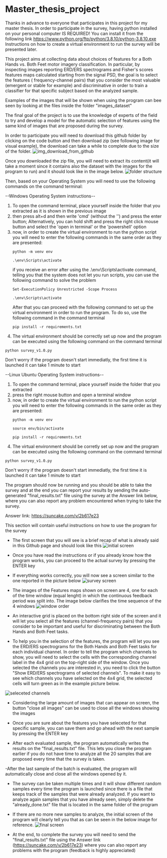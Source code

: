 # Master_thesis_project

Thanks in advance to everyone that participates in this project for my master thesis.
In order to participate in the survey, having python installed on your personal computer IS REQUIRED! You can install it from the following link https://www.python.org/ftp/python/3.8.10/python-3.8.10.exe
Instructions on how to create a virtual environment to run the survey will be presented later.

This project aims at collecting data about choices of features for a Both Hands vs. Both Feet motor imagery classification.
In particular, by inspecting images reporting ERD/ERS spectrograms and Fisher's scores features maps calculated starting from the signal PSD, the goal is to select the features ( frequency-channel pairs) that you consider the most valuable (emergent or stable for example) and discriminative in order to train a classifier for that specific subject based on the analyzed sample.

Examples of the images that will be shown when using the program can bee seen by looking at the files inside the folder "images_dataset"

The final goal of the project is to use the knowledge of experts of the field to try and develop a model for the automatic selection of features using the same kind of images that are proposed during the survey.

In order to participate you will need to download this github folder by clicking on the code button and then download zip (see following image for visual example), the download can take a while to complete due to the size of the folder.
![img_download_from_github](https://github.com/user-attachments/assets/7cbad4dd-7cd0-4aaa-bd76-78339495d496)


Once you downloaded the zip file, you will need to extract its content(it will take a moment since it contains also the dataset with the images for the program to run) and it should look like in the image below.
![folder structure](https://github.com/user-attachments/assets/5258a691-c6fe-4b1b-9d8a-3e388e5d7670)

Then, based on your Operating System you will need to use the following commands on the command terminal:

--Windows Operating System instructions--
1) To open the command terminal, place yourself inside the folder that you extracted as it is shown in the previous image
2) then press alt+d and then write 'cmd' (without the '') and press the enter button; Alternatively, you can hold shift and press the right click mouse button and select the 'open in terminal' or the 'powershell' option
3) now, in order to create the virtual environment to run the python script you will need to enter the following commands in the same order as they are presented:
   ```console
   python -m venv env
   ```
   ```console
   .\env\Scripts\activate
   ```
   if you receive an error after using the .\env\Scripts\activate command, telling you that the system does not let you run scripts, you can use the following command to solve the problem
   ```console
   Set-ExecutionPolicy Unrestricted -Scope Process
   ```
   ```console
   .\env\Scripts\activate
   ```
   After that you can proceed with the following command to set up the virtual environment in order to run the program. To do so, use the following command in the command terminal
   ```console
   pip install -r requirements.txt
    ```
5) The virtual environment should be correctly set up now and the program can be executed using the following command on the command terminal
  ```console
  python survey_v1.0.py
  ```
Don't worry if the program doesn't start immediatly, the first time it is launched it can take 1 minute to start

--Linux Ubuntu Operating System instructions--
1) To open the command terminal, place yourself inside the folder that you extracted
2) press the right mouse button and open a terminal window
3) now, in order to create the virtual environment to run the python script you will need to enter the following commands in the same order as they are presented:
   ```console
   python -m venv env
   ```
   ```console
   source env/bin/activate
   ```
   ```console
   pip install -r requirements.txt
   ```
4) The virtual environment should be corretly set up now and the program can be executed using the following command on the command terminal
  ```console
  python survey_v1.0.py
  ```
Don't worry if the program doesn't start immediatly, the first time it is launched it can take 1 minute to start

The program should now be running and you should be able to take the survey and at the end you can report your results by sending the auto-generated "final_results.txt" file using the survey at the Answer link below, where you can also report any problem encountered when trying to take the survey.

Answer link: https://suncake.com/v/2b617e23

This section will contain useful instructions on how to use the program for the survey

- The first screen that you will see is a brief recap of what is already said in this Github page and should look like this
![initial screen](https://github.com/user-attachments/assets/600ce50f-d5a6-4d1a-857b-edc7aa7d2c82)

- Once you have read the instructions or if you already know how the program works, you can proceed to the actual survey by pressing the ENTER key

- If everything works correctly, you will now see a screen similar to the one reported in the picture below
![survey screen](https://github.com/user-attachments/assets/d71a4234-9726-4c52-9c2e-4214ed547b04)

- The images of the Features maps shown on screen are 4, one for each of the time window (equal lenght) in which the continuous feedback period was split into. The image below clarifies the time sequence of the 4 windows
![window order](https://github.com/user-attachments/assets/d76a5859-9e87-4081-8787-47cb4c86e2cc)

- An interactive grid is placed on the bottom right side of the screen and it will let you select all the features (channel-frequency pairs) that you consider to be important and useful for discriminating between the Both Hands and Both Feet tasks.
- To help you in the selection of the features, the program will let you see the ERD/ERS spectrograms for the Both Hands and Both Feet tasks for each individual channel. In order to tell the program which channels to show, you will need to select the cells with the corresponding channel label in the 4x4 grid on the top-right side of the window. Once you selected the channels you are interested in, you need to click the button "Show ERD/ERS spectrograms of selected channels". To make it easy to see which channels you have selected on the 4x4 grid, the selected cells will turn green as in the example picture below.

![seleceted channels](https://github.com/user-attachments/assets/d4e82f23-f4c1-4e9f-98ea-f804f29e14ff)

- Considering the large amount of images that can appear on screen, the button "close all images" can be used to close all the windows showing the images

- Once you are sure about the features you have seleceted for that specific sample, you can save them and go ahead with the next sample by pressing the ENTER key

- After each evaluated sample, the program automatically writes the results on the "final_results.txt" file. This lets you close the program earlier if you do not have time to analyze all the 20 samples that are proposed every time that the survey is taken.

-After the last sample of the batch is evaluated, the program will automatically close and close all the windows opened by it.

- The survey can be taken multiple times and it will show different random samples every time the program is launched since there is a file that keeps track of the samples that were already analyzed. If you want to analyze again samples that you have already seen, simply delete the "already_done.txt" file that is located in the same folder of the program

- If there are no more new samples to analyze, the initial screen of the program will clearly tell you that as can be seen in the below image for reference.
![final screen](https://github.com/user-attachments/assets/c2af7342-1802-45cb-b151-76c450819bd7)

- At the end, to complete the survey you will need to send the "final_results.txt" file using the Answer link (https://suncake.com/v/2b617e23) where you can also report any problems with the program (feedback is highly appreciated)


